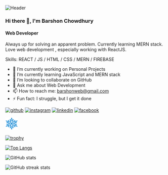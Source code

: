 ![Header](./)

### Hi there 👋, I'm Barshon Chowdhury
#### Web Developer


Always up for solving an apparent problem. Currently learning MERN stack. Love web development , especially working with ReactJS.

Skills:  REACT / JS / HTML / CSS / MERN / FIREBASE

- 🔭 I’m currently working on Personal Projects 
- 🌱 I’m currently learning JavaScript and MERN stack 
- 👯 I’m looking to collaborate on GitHub 
- 💬 Ask me about Web Development 
- 📫 How to reach me: barshonweb@gmail.com 
- ⚡ Fun fact: I struggle, but I get it done 


[<img src='https://cdn.jsdelivr.net/npm/simple-icons@3.0.1/icons/github.svg' alt='github' height='40'>](https://github.com/Barshonwebdev)  [<img src='https://cdn.jsdelivr.net/npm/simple-icons@3.0.1/icons/instagram.svg' alt='instagram' height='40'>](https://www.instagram.com/barshon_drizzle/)  [<img src='https://cdn.jsdelivr.net/npm/simple-icons@3.0.1/icons/linkedin.svg' alt='linkedin' height='40'>](https://www.linkedin.com/in/barshon-chowdhury-a5b0791a7/)  [<img src='https://cdn.jsdelivr.net/npm/simple-icons@3.0.1/icons/facebook.svg' alt='facebook' height='40'>](https://www.facebook.com/barshon.chowdhury.5/)  

<a href='https://archiveprogram.github.com/'><img src='https://raw.githubusercontent.com/acervenky/animated-github-badges/master/assets/acbadge.gif' width='40' height='40'></a> 

[![trophy](https://github-profile-trophy.vercel.app/?username=Barshonwebdev)](https://github.com/ryo-ma/github-profile-trophy)

[![Top Langs](https://github-readme-stats.vercel.app/api/top-langs/?username=Barshonwebdev)](https://github.com/anuraghazra/github-readme-stats)

![GitHub stats](https://github-readme-stats.vercel.app/api?username=Barshonwebdev&show_icons=true)  

![GitHub streak stats](https://streak-stats.demolab.com/?user=Barshonwebdev)  


